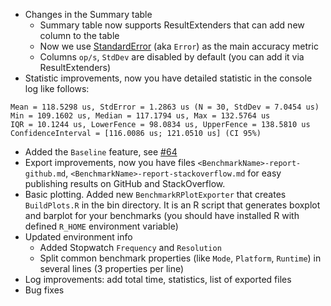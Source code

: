 * Changes in the Summary table
  * Summary table now supports ResultExtenders that can add new column to the table
  * Now we use [StandardError](https://en.wikipedia.org/wiki/Standard_error) (aka `Error`) as the main accuracy metric
  * Columns `op/s`, `StdDev` are disabled by default (you can add it via ResultExtenders)
* Statistic improvements, now you have detailed statistic in the console log like follows:
```
Mean = 118.5298 us, StdError = 1.2863 us (N = 30, StdDev = 7.0454 us)
Min = 109.1602 us, Median = 117.1794 us, Max = 132.5764 us
IQR = 10.1244 us, LowerFence = 98.0834 us, UpperFence = 138.5810 us
ConfidenceInterval = [116.0086 us; 121.0510 us] (CI 95%)
```
* Added the `Baseline` feature, see [#64](https://github.com/PerfDotNet/BenchmarkDotNet/issues/64)
* Export improvements, now you have files `<BenchmarkName>-report-github.md`, `<BenchmarkName>-report-stackoverflow.md` for easy publishing results on GitHub and StackOverflow.
* Basic plotting. Added new `BenchmarkRPlotExporter` that creates `BuildPlots.R` in the bin directory. It is an R script that generates boxplot and barplot for your benchmarks (you should have installed R with defined `R_HOME` environment variable)
* Updated environment info
  * Added Stopwatch `Frequency` and `Resolution`
  * Split common benchmark properties (like `Mode`, `Platform`, `Runtime`) in several lines (3 properties per line)
* Log improvements: add total time, statistics, list of exported files
* Bug fixes